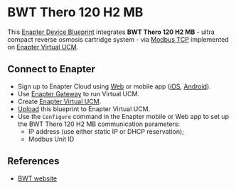 # BWT Thero 120 H2 MB

This [Enapter Device Blueprint](https://go.enapter.com/marketplace-readme) integrates **BWT Thero 120 H2 MB** - ultra compact reverse osmosis cartridge system - via [Modbus TCP](https://go.enapter.com/developers) implemented on [Enapter Virtual UCM](https://go.enapter.com/handbook-vucm).

## Connect to Enapter

- Sign up to Enapter Cloud using [Web](https://cloud.enapter.com/) or mobile app ([iOS](https://apps.apple.com/app/id1388329910), [Android](https://play.google.com/store/apps/details?id=com.enapter&hl=en)).
- Use [Enapter Gateway](https://go.enapter.com/handbook-gateway-setup) to run Virtual UCM.
- Create [Enapter Virtual UCM](https://go.enapter.com/handbook-vucm).
- [Upload](https://go.enapter.com/developers-upload-blueprint) this blueprint to Enapter Virtual UCM.
- Use the `Configure` command in the Enapter mobile or Web app to set up the BWT Thero 120 H2 MB communication parameters:
  - IP address (use either static IP or DHCP reservation);
  - Modbus Unit ID

## References

- [BWT website](https://go.enapter.com/bwt-website)
